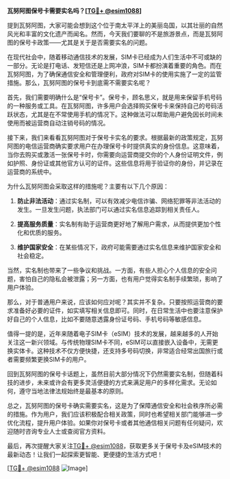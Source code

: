 **瓦努阿图保号卡需要实名吗？[[TG💪+ @esim1088](https://t.me/s/esim1088)]**

提到瓦努阿图，大家可能会想到这个位于南太平洋上的美丽岛国，以其壮丽的自然风光和丰富的文化遗产而闻名。然而，今天我们要聊的不是旅游景点，而是瓦努阿图的保号卡政策——尤其是关于是否需要实名的问题。

在现代社会中，随着移动通信技术的发展，SIM卡已经成为人们生活中不可或缺的一部分。无论是打电话、发短信还是上网冲浪，SIM卡都扮演着重要的角色。而在瓦努阿图，为了确保通信安全和管理便利，政府对SIM卡的使用实施了一定的监管措施。那么，瓦努阿图的保号卡到底需不需要实名呢？

首先，我们需要明确什么是“保号卡”。保号卡，顾名思义，就是用来保留手机号码的一种服务或工具。在瓦努阿图，许多用户会选择购买保号卡来保持自己的号码活跃状态，尤其是在不常使用手机的情况下。这种做法可以帮助用户避免因长时间未使用而被运营商自动注销号码的情况。

接下来，我们来看看瓦努阿图对于保号卡实名的要求。根据最新的政策规定，瓦努阿图的电信运营商确实要求用户在办理保号卡时提供真实的身份信息。这意味着，当你去购买或激活一张保号卡时，你需要向运营商提交你的个人身份证明文件，例如护照、身份证或其他官方认可的证件。这些信息将用于验证你的身份，并记录在运营商的系统中。

为什么瓦努阿图会采取这样的措施呢？主要有以下几个原因：

1. **防止非法活动**：通过实名制，可以有效减少电信诈骗、网络犯罪等非法活动的发生。一旦发生问题，执法部门可以通过实名信息追踪到相关责任人。

2. **提高服务质量**：实名制有助于运营商更好地了解用户需求，从而提供更加个性化和优质的服务。

3. **维护国家安全**：在某些情况下，政府可能需要通过实名信息来维护国家安全和社会稳定。

当然，实名制也带来了一些争议和挑战。一方面，有些人担心个人信息的安全问题，害怕自己的隐私会被泄露；另一方面，也有用户觉得实名制手续繁琐，影响了用户体验。

那么，对于普通用户来说，应该如何应对呢？其实并不复杂。只要按照运营商的要求准备好必要的证件，如实填写相关信息即可。同时，在日常生活中也要注意保护好自己的个人信息，比如不要随意透露身份证号码、手机号码等敏感信息。

值得一提的是，近年来随着电子SIM卡（eSIM）技术的发展，越来越多的人开始关注这一新兴领域。与传统物理SIM卡不同，eSIM可以直接嵌入设备中，无需更换实体卡。这种技术不仅方便快捷，还支持多号码切换，非常适合经常出国旅行或者需要频繁更换SIM卡的用户。

回到瓦努阿图的保号卡话题上，虽然目前大部分情况下仍然需要实名制，但随着科技的进步，未来或许会有更多灵活便捷的方式来满足用户的多样化需求。无论如何，遵守当地法律法规始终是最基本的原则。

总之，瓦努阿图的保号卡确实需要实名，这是为了保障通信安全和社会秩序所必需的措施。作为用户，我们应该积极配合相关政策，同时也希望相关部门能够进一步优化流程，提升用户体验。如果你对保号卡或者其他通信相关问题有任何疑问，欢迎随时咨询专业人士或查阅官方资料。

最后，再次提醒大家关注[TG💪+ @esim1088](https://t.me/s/esim1088)，获取更多关于保号卡及eSIM技术的最新动态！让我们一起探索更智能、更便捷的生活方式吧！

[[TG💪+ @esim1088](https://t.me/s/esim1088) ![Image](https://i.postimg.cc/4NQfJmqS/Snipaste-2025-05-13-00-14-12.png)]